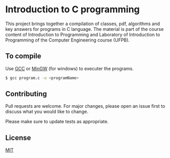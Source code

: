 # Introduction to C programming

This project brings together a compilation of classes, pdf, algorithms and key answers for programs in C language.
The material is part of the course content of Introduction to Programming and Laboratory of Introduction to Programming of the Computer Engineering course (UFPB).

## To compile

Use [GCC](https://gcc.gnu.org/) or [MinGW](https://www.mingw-w64.org/) (for windows) to executer the programs.

```bash
$ gcc program.c -o <programName>
```

## Contributing
Pull requests are welcome. For major changes, please open an issue first to discuss what you would like to change.

Please make sure to update tests as appropriate.

## License
[MIT](https://choosealicense.com/licenses/mit/)
